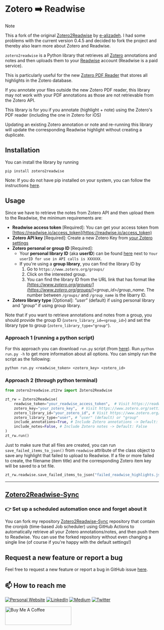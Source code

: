 # Zotero ➡️ Readwise

> [!NOTE]
> This a fork of the original [Zotero2Readwise](https://github.com/e-alizadeh/Zotero2Readwise) by [e-alizadeh](https://github.com/e-alizadeh). I had some problems with the current version 0.4.5 and decided to fork the project and thereby also learn more about Zotero and Readwise.

`zotero2readwise` is a Python library that retrieves all [Zotero](https://www.zotero.org/) annotations and notes and then uploads them to your [Readwise](https://readwise.io/) account (Readwise is a paid service).

This is particularly useful for the new [Zotero PDF Reader](https://www.zotero.org/support/pdf_reader_preview) that stores all highlights in the Zotero database.

If you annotate your files outside the new Zotero PDF reader, this library may not work with your PDF annotations as those are not retrievable from the Zotero API.

This library is for you if you annotate (highlight + note) using the Zotero's PDF reader (including the one in Zotero for iOS)

Updating an existing Zotero annotation or note and re-running this library will update the corresponding Readwise highlight without creating a duplicate.

## Installation
You can install the library by running
```shell
pip install zotero2readwise
```

Note: If you do not have pip installed on your system, you can follow the instructions [here](https://pip.pypa.io/en/stable/installation/).


## Usage
Since we have to retrieve the notes from Zotero API and then upload them to the Readwise, the minimum requirements are:
* **Readwise access token** [Required]: You can get your access token from [https://readwise.io/access_token](https://readwise.io/access_token)
* **Zotero API key** [Required]: Create a new Zotero Key from [your Zotero settings](https://www.zotero.org/settings/keys/new)
* **Zotero personal or group ID** [Required]:
  * Your **personal library ID** (aka **userID**) can be found [here](https://www.zotero.org/settings/keys) next to `Your userID for use in API calls is XXXXXX`.
  * If you're using a **group library**, you can find the library ID by
    1. Go to `https://www.zotero.org/groups/`
    2. Click on the interested group.
    3. You can find the library ID from the URL link that has format like _[https://www.zotero.org/groups/](https://www.zotero.org/groups/)<group_id>/group_name_. The number between `/groups/` and `/group_name` is the libarry ID.
* **Zotero library type** [Optional]: _"user"_ (default) if using personal library and _"group"_ if using group library.

Note that if you want to retrieve annotations and notes from a group, you should provide the group ID (`zotero_library_id=<group_id>`) and set the library type to group (`zotero_library_type="group"`).

### Approach 1 (running a python script)
For this approach you can download `run.py` script (from [here](https://github.com/e-alizadeh/Zotero2Readwise/blob/master/zotero2readwise/run.py)). Run `python run.py -h` to get more information about all options.
You can simply run the script as the following:
```shell
python run.py <readwise_token> <zotero_key> <zotero_id>
```

### Approach 2 (through python terminal)
```python
from zotero2readwise.zt2rw import Zotero2Readwise

zt_rw = Zotero2Readwise(
    readwise_token="your_readwise_access_token",  # Visit https://readwise.io/access_token)
    zotero_key="your_zotero_key",  # Visit https://www.zotero.org/settings/keys
    zotero_library_id="your_zotero_id", # Visit https://www.zotero.org/settings/keys
    zotero_library_type="user", # "user" (default) or "group"
    include_annotations=True, # Include Zotero annotations -> Default: True
    include_notes=False, # Include Zotero notes -> Default: False
)
zt_rw.run()
```
Just to make sure that all files are created, you can run `save_failed_items_to_json()` from `readwise` attribute of
the class object to save any highlight that failed to upload to Readwise.
If a file or more failed to create, the filename (item title) and the corresponding Zotero
item key will be saved to a txt file.
```python
zt_rw.readwise.save_failed_items_to_json("failed_readwise_highlights.json")
```
---
## [Zotero2Readwise-Sync](https://github.com/e-alizadeh/Zotero2Readwise-Sync)

### 👉 Set up a scheduled automation once and forget about it

You can fork my repository [Zotero2Readwise-Sync](https://github.com/e-alizadeh/Zotero2Readwise-Sync) repository that contain
the cronjob (time-based Job scheduler) using GitHub Actions to automatically retrieve all your Zotero annotations/notes,
and then push them to Readwise.
You can use the forked repository without even changing a single line (of course if you're happy with the default settings!)

## Request a new feature or report a bug
Feel free to request a new feature or report a bug in GitHub issue [here](https://github.com/e-alizadeh/Zotero2Readwise/issues).


## 📫 How to reach me
<a href="https://ealizadeh.com" target="_blank"><img alt="Personal Website" src="https://img.shields.io/badge/Personal%20Website-%2312100E.svg?&style=for-the-badge&logoColor=white" /></a>
<a href="https://www.linkedin.com/in/alizadehesmaeil/" target="_blank"><img alt="LinkedIn" src="https://img.shields.io/badge/linkedin-%230077B5.svg?&style=for-the-badge&logo=linkedin&logoColor=white" /></a>
<a href="https://medium.ealizadeh.com/" target="_blank"><img alt="Medium" src="https://img.shields.io/badge/medium-%2312100E.svg?&style=for-the-badge&logo=medium&logoColor=white" /></a>
<a href="https://twitter.com/intent/follow?screen_name=es_alizadeh&tw_p=followbutton" target="_blank"><img alt="Twitter" src="https://img.shields.io/badge/twitter-%231DA1F2.svg?&style=for-the-badge&logo=twitter&logoColor=white" /></a>

<a href="https://www.buymeacoffee.com/ealizadeh" target="_blank"><img src="https://cdn.buymeacoffee.com/buttons/v2/default-blue.png" alt="Buy Me A Coffee" style="height: 60px !important;width: 217px !important;" ></a>
